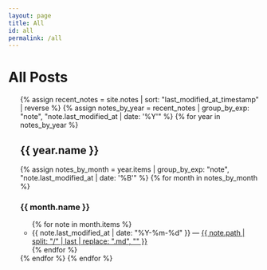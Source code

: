 ```yaml
---
layout: page
title: All
id: all
permalink: /all
---
```


# All Posts

<ul>
  {% assign recent_notes = site.notes | sort: "last_modified_at_timestamp" | reverse %}
  {% assign notes_by_year = recent_notes | group_by_exp: "note", "note.last_modified_at | date: '%Y'" %}
  {% for year in notes_by_year %}
    <h2>{{ year.name }}</h2>
    {% assign notes_by_month = year.items | group_by_exp: "note", "note.last_modified_at | date: '%B'" %}
    {% for month in notes_by_month %}
      <h3>{{ month.name }}</h3>
      <ul>
        {% for note in month.items %}
          <li>
            {{ note.last_modified_at | date: "%Y-%m-%d" }} — 
            <a class="internal-link" href="{{ site.baseurl }}{{ note.url }}">
              {{ note.path | split: "/" | last | replace: ".md", "" }}
            </a>
          </li>
        {% endfor %}
      </ul>
    {% endfor %}
  {% endfor %}
</ul>


<style>
  .wrapper {
    max-width: 46em;
  }
</style>

